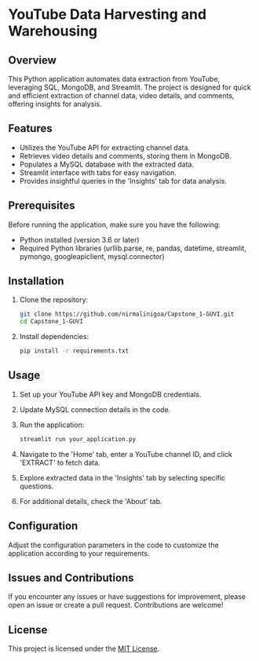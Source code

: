 # YouTube Data Harvesting and Warehousing

## Overview

This Python application automates data extraction from YouTube, leveraging SQL, MongoDB, and Streamlit. The project is designed for quick and efficient extraction of channel data, video details, and comments, offering insights for analysis.

## Features

- Utilizes the YouTube API for extracting channel data.
- Retrieves video details and comments, storing them in MongoDB.
- Populates a MySQL database with the extracted data.
- Streamlit interface with tabs for easy navigation.
- Provides insightful queries in the 'Insights' tab for data analysis.

## Prerequisites

Before running the application, make sure you have the following:

- Python installed (version 3.6 or later)
- Required Python libraries (urllib.parse, re, pandas, datetime, streamlit, pymongo, googleapiclient, mysql.connector)

## Installation

1. Clone the repository:

    ```bash
    git clone https://github.com/nirmalinigoa/Capstone_1-GUVI.git
    cd Capstone_1-GUVI
    ```

2. Install dependencies:

    ```bash
    pip install -r requirements.txt
    ```

## Usage

1. Set up your YouTube API key and MongoDB credentials.

2. Update MySQL connection details in the code.

3. Run the application:

    ```bash
    streamlit run your_application.py
    ```

4. Navigate to the 'Home' tab, enter a YouTube channel ID, and click 'EXTRACT' to fetch data.

5. Explore extracted data in the 'Insights' tab by selecting specific questions.

6. For additional details, check the 'About' tab.

## Configuration

Adjust the configuration parameters in the code to customize the application according to your requirements.

## Issues and Contributions

If you encounter any issues or have suggestions for improvement, please open an issue or create a pull request. Contributions are welcome!

## License

This project is licensed under the [MIT License](LICENSE).


